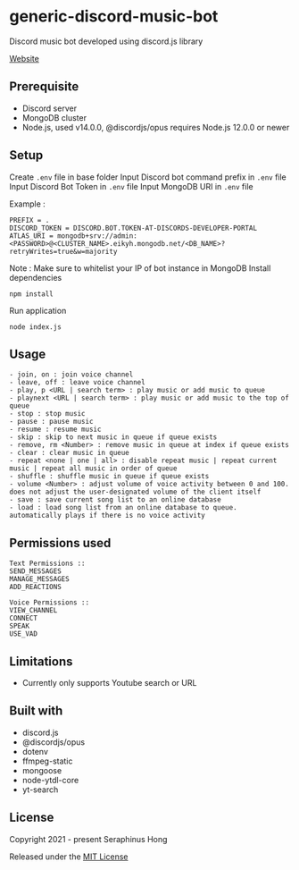 # generic-discord-music-bot
Discord music bot developed using discord.js library

[Website](https://seraphinush.github.io/generic-discord-music-bot/)

## Prerequisite
- Discord server
- MongoDB cluster
- Node.js, used v14.0.0, @discordjs/opus requires Node.js 12.0.0 or newer

## Setup
Create `.env` file in base folder
Input Discord bot command prefix in `.env` file
Input Discord Bot Token in `.env` file
Input MongoDB URI in `.env` file

Example :
```
PREFIX = .
DISCORD_TOKEN = DISCORD.BOT.TOKEN-AT-DISCORDS-DEVELOPER-PORTAL
ATLAS_URI = mongodb+srv://admin:<PASSWORD>@<CLUSTER_NAME>.eikyh.mongodb.net/<DB_NAME>?retryWrites=true&w=majority
```
Note : Make sure to whitelist your IP of bot instance in MongoDB
Install dependencies
```
npm install
```
Run application
```
node index.js
```

## Usage
```
- join, on : join voice channel
- leave, off : leave voice channel
- play, p <URL | search term> : play music or add music to queue
- playnext <URL | search term> : play music or add music to the top of queue
- stop : stop music
- pause : pause music
- resume : resume music
- skip : skip to next music in queue if queue exists
- remove, rm <Number> : remove music in queue at index if queue exists
- clear : clear music in queue
- repeat <none | one | all> : disable repeat music | repeat current music | repeat all music in order of queue
- shuffle : shuffle music in queue if queue exists
- volume <Number> : adjust volume of voice activity between 0 and 100. does not adjust the user-designated volume of the client itself
- save : save current song list to an online database
- load : load song list from an online database to queue. automatically plays if there is no voice activity
````

## Permissions used
```
Text Permissions ::
SEND_MESSAGES
MANAGE_MESSAGES
ADD_REACTIONS

Voice Permissions ::
VIEW_CHANNEL
CONNECT
SPEAK
USE_VAD
```

## Limitations
- Currently only supports Youtube search or URL

## Built with
- discord.js
- @discordjs/opus
- dotenv
- ffmpeg-static
- mongoose
- node-ytdl-core
- yt-search

## License
Copyright 2021 - present Seraphinus Hong

Released under the [MIT License](LICENSE)